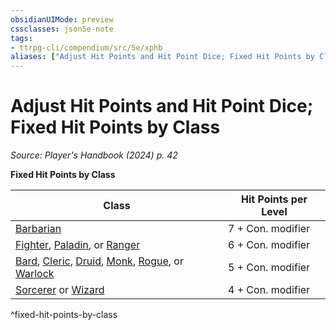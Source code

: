 ```yaml
---
obsidianUIMode: preview
cssclasses: json5e-note
tags:
- ttrpg-cli/compendium/src/5e/xphb
aliases: ["Adjust Hit Points and Hit Point Dice; Fixed Hit Points by Class"]
---
```

# Adjust Hit Points and Hit Point Dice; Fixed Hit Points by Class
*Source: Player's Handbook (2024) p. 42* 

**Fixed Hit Points by Class**

| Class | Hit Points per Level |
|-------|----------------------|
| [Barbarian](2-Mechanics/CLI/classes/barbarian-xphb.md) | 7 + Con. modifier |
| [Fighter](2-Mechanics/CLI/classes/fighter-xphb.md), [Paladin](2-Mechanics/CLI/classes/paladin-xphb.md), or [Ranger](2-Mechanics/CLI/classes/ranger-xphb.md) | 6 + Con. modifier |
| [Bard](2-Mechanics/CLI/classes/bard-xphb.md), [Cleric](2-Mechanics/CLI/classes/cleric-xphb.md), [Druid](2-Mechanics/CLI/classes/druid-xphb.md), [Monk](2-Mechanics/CLI/classes/monk-xphb.md), [Rogue](2-Mechanics/CLI/classes/rogue-xphb.md), or [Warlock](2-Mechanics/CLI/classes/warlock-xphb.md) | 5 + Con. modifier |
| [Sorcerer](2-Mechanics/CLI/classes/sorcerer-xphb.md) or [Wizard](2-Mechanics/CLI/classes/wizard-xphb.md) | 4 + Con. modifier |
^fixed-hit-points-by-class